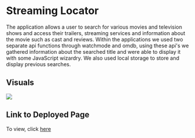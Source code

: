 # Streaming Locator

The application allows a user to search for various movies and television shows and access their trailers, streaming services and information about the movie such as cast and reviews.
Within the applications we used two separate api functions through watchmode and omdb, using these api's we gathered information about the searched title and were able to display it with some JavaScript wizardry. We also used local storage to store and display previous searches.

## Visuals
![](./assets/images/2022-12-11%2013-46-09.gif)

## Link to Deployed Page
To view, click [here](https://sifrult.github.io/streaming_locator/)
